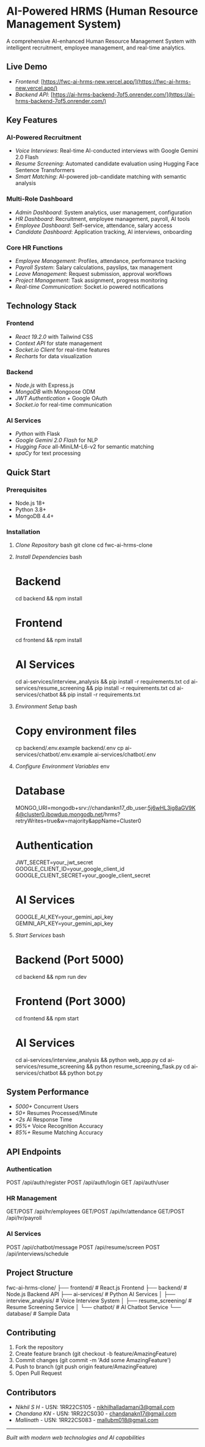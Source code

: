 # AI-Powered HRMS (Human Resource Management System)

A comprehensive AI-enhanced Human Resource Management System with intelligent recruitment, employee management, and real-time analytics.

## Live Demo

- *Frontend*: [https://fwc-ai-hrms-new.vercel.app/](https://fwc-ai-hrms-new.vercel.app/)
- *Backend API*: [https://ai-hrms-backend-7of5.onrender.com/](https://ai-hrms-backend-7of5.onrender.com/)

## Key Features

### AI-Powered Recruitment
- *Voice Interviews*: Real-time AI-conducted interviews with Google Gemini 2.0 Flash
- *Resume Screening*: Automated candidate evaluation using Hugging Face Sentence Transformers
- *Smart Matching*: AI-powered job-candidate matching with semantic analysis

### Multi-Role Dashboard
- *Admin Dashboard*: System analytics, user management, configuration
- *HR Dashboard*: Recruitment, employee management, payroll, AI tools
- *Employee Dashboard*: Self-service, attendance, salary access
- *Candidate Dashboard*: Application tracking, AI interviews, onboarding

### Core HR Functions
- *Employee Management*: Profiles, attendance, performance tracking
- *Payroll System*: Salary calculations, payslips, tax management
- *Leave Management*: Request submission, approval workflows
- *Project Management*: Task assignment, progress monitoring
- *Real-time Communication*: Socket.io powered notifications

## Technology Stack

### Frontend
- *React 19.2.0* with Tailwind CSS
- *Context API* for state management
- *Socket.io Client* for real-time features
- *Recharts* for data visualization

### Backend
- *Node.js* with Express.js
- *MongoDB* with Mongoose ODM
- *JWT Authentication* + Google OAuth
- *Socket.io* for real-time communication

### AI Services
- *Python* with Flask
- *Google Gemini 2.0 Flash* for NLP
- *Hugging Face* all-MiniLM-L6-v2 for semantic matching
- *spaCy* for text processing

## Quick Start

### Prerequisites
- Node.js 18+
- Python 3.8+
- MongoDB 4.4+

### Installation

1. *Clone Repository*
   bash
   git clone <repository-url>
   cd fwc-ai-hrms-clone
   

2. *Install Dependencies*
   bash
   # Backend
   cd backend && npm install
   
   # Frontend
   cd frontend && npm install
   
   # AI Services
   cd ai-services/interview_analysis && pip install -r requirements.txt
   cd ai-services/resume_screening && pip install -r requirements.txt
   cd ai-services/chatbot && pip install -r requirements.txt
   

3. *Environment Setup*
   bash
   # Copy environment files
   cp backend/.env.example backend/.env
   cp ai-services/chatbot/.env.example ai-services/chatbot/.env
   

4. *Configure Environment Variables*
   env
   # Database
   MONGO_URI=mongodb+srv://chandankn17_db_user:5j6wHL3ig8aGV9K4@cluster0.ibowdup.mongodb.net/hrms?retryWrites=true&w=majority&appName=Cluster0

   # Authentication
   JWT_SECRET=your_jwt_secret
   GOOGLE_CLIENT_ID=your_google_client_id
   GOOGLE_CLIENT_SECRET=your_google_client_secret
   
   # AI Services
   GOOGLE_AI_KEY=your_gemini_api_key
   GEMINI_API_KEY=your_gemini_api_key
   

5. *Start Services*
   bash
   # Backend (Port 5000)
   cd backend && npm run dev
   
   # Frontend (Port 3000)
   cd frontend && npm start
   
   # AI Services
   cd ai-services/interview_analysis && python web_app.py
   cd ai-services/resume_screening && python resume_screening_flask.py
   cd ai-services/chatbot && python bot.py
   

## System Performance

- *5000+* Concurrent Users
- *50+* Resumes Processed/Minute
- *<2s* AI Response Time
- *95%+* Voice Recognition Accuracy
- *85%+* Resume Matching Accuracy

## API Endpoints

### Authentication

POST /api/auth/register
POST /api/auth/login
GET  /api/auth/user


### HR Management

GET/POST /api/hr/employees
GET/POST /api/hr/attendance
GET/POST /api/hr/payroll


### AI Services

POST /api/chatbot/message
POST /api/resume/screen
POST /api/interviews/schedule


## Project Structure


fwc-ai-hrms-clone/
├── frontend/                 # React.js Frontend
├── backend/                 # Node.js Backend API
├── ai-services/             # Python AI Services
│   ├── interview_analysis/     # Voice Interview System
│   ├── resume_screening/      # Resume Screening Service
│   └── chatbot/              # AI Chatbot Service
└── database/                # Sample Data


## Contributing

1. Fork the repository
2. Create feature branch (git checkout -b feature/AmazingFeature)
3. Commit changes (git commit -m 'Add some AmazingFeature')
4. Push to branch (git push origin feature/AmazingFeature)
5. Open Pull Request


## Contributors

- *Nikhil S H* - USN: 1RR22CS105 - nikhilhalladamani3@gmail.com
- *Chandana KN* - USN: 1RR22CS030 - chandanakn17@gmail.com
- *Mallinath* - USN: 1RR22CS083 - mallubm018@gmail.com


---

*Built with modern web technologies and AI capabilities*
